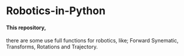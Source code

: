 # Robotics-in-Python
#### This repository,
there are some use full functions for robotics, like; Forward Synematic, Transforms, Rotations and Trajectory.
